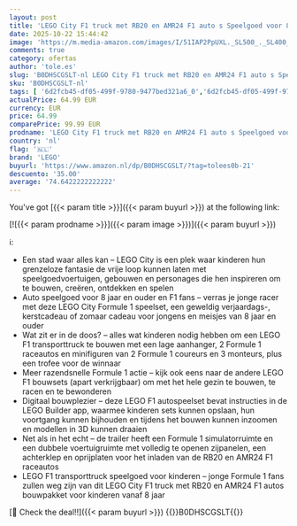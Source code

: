 ```yaml
---
layout: post
title: 'LEGO City F1 truck met RB20 en AMR24 F1 auto s Speelgoed voor 8 jaar en Ouder  Bouwpakket voor Kinderen met Transportvoertuig  2 racevoertuigen en 5 Minifiguren  Cadeau voor Jongens en Meisjes 60445'
date: 2025-10-22 15:44:42
image: 'https://m.media-amazon.com/images/I/51IAP2PpUXL._SL500_._SL400_.jpg'
comments: true
category: ofertas
author: 'tole.es'
slug: 'B0DHSCGSLT-nl LEGO City F1 truck met RB20 en AMR24 F1 auto s Speelgoed...'
sku: 'B0DHSCGSLT-nl'
tags: [ '6d2fcb45-df05-499f-9780-9477bed321a6_0','6d2fcb45-df05-499f-9780-9477bed321a6_501','Arborist Merchandising Root','Bouw- & constructiespeelgoed','Creatieve spellen','Educatief speelgoed','Montessori','Self Service','Special Features Stores','Speelgoed & spellen','Speelgoedbouwsets','lego','🇳🇱', ]
actualPrice: 64.99 EUR
currency: EUR
price: 64.99
comparePrice: 99.99 EUR
prodname: 'LEGO City F1 truck met RB20 en AMR24 F1 auto s Speelgoed voor 8 jaar en Ouder  Bouwpakket voor Kinderen met Transportvoertuig  2 racevoertuigen en 5 Minifiguren  Cadeau voor Jongens en Meisjes 60445'
country: 'nl'
flag: '🇳🇱'
brand: 'LEGO'
buyurl: 'https://www.amazon.nl/dp/B0DHSCGSLT/?tag=tolees0b-21'
descuento: '35.00'
average: '74.6422222222222'
---
```


You've got [{{< param title >}}]({{< param buyurl >}}) at the following link:

[![{{< param prodname >}}]({{< param image >}})]({{< param buyurl >}})

ℹ️:

- Een stad waar alles kan – LEGO City is een plek waar kinderen hun grenzeloze fantasie de vrije loop kunnen laten met speelgoedvoertuigen, gebouwen en personages die hen inspireren om te bouwen, creëren, ontdekken en spelen
- Auto speelgoed voor 8 jaar en ouder en F1 fans – verras je jonge racer met deze LEGO City Formule 1 speelset, een geweldig verjaardags-, kerstcadeau of zomaar cadeau voor jongens en meisjes van 8 jaar en ouder
- Wat zit er in de doos? – alles wat kinderen nodig hebben om een LEGO F1 transporttruck te bouwen met een lage aanhanger, 2 Formule 1 raceautos en minifiguren van 2 Formule 1 coureurs en 3 monteurs, plus een trofee voor de winnaar
- Meer razendsnelle Formule 1 actie – kijk ook eens naar de andere LEGO F1 bouwsets (apart verkrijgbaar) om met het hele gezin te bouwen, te racen en te bewonderen
- Digitaal bouwplezier – deze LEGO F1 autospeelset bevat instructies in de LEGO Builder app, waarmee kinderen sets kunnen opslaan, hun voortgang kunnen bijhouden en tijdens het bouwen kunnen inzoomen en modellen in 3D kunnen draaien
- Net als in het echt – de trailer heeft een Formule 1 simulatorruimte en een dubbele voertuigruimte met volledig te openen zijpanelen, een achterklep en oprijplaten voor het inladen van de RB20 en AMR24 F1 raceautos
- LEGO F1 transporttruck speelgoed voor kinderen – jonge Formule 1 fans zullen weg zijn van dit LEGO City F1 truck met RB20 en AMR24 F1 autos bouwpakket voor kinderen vanaf 8 jaar

[🛒 Check the deal!!]({{< param buyurl >}})
{{<world>}}B0DHSCGSLT{{</world>}}
